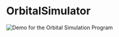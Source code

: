 # OrbitalSimulator



![Demo for the Orbital Simulation Program]('https://github.com/Calesi19/OrbitalSimulator/blob/main/demo.gif')
